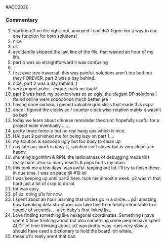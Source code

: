 #AOC2020

### Commentary
01. starting off on the right foot, annoyed I couldn't figure out a way to use one function for both solutions!
02. nice
03. ok
04. accidentlly skipped the last line of the file. that wasted an hour of my life.
05. part b was so straightforward it was confusing
06. 
07. first ever tree traversal. this was painful. solutions aren't too bad but they FOREVER. part 2 was a day behind.
08. nice. part 2 was a day behind :(
09. very project euler - esque. back on track!
10. part 2 was hard. my solution was so so ugly. the elegant DP solutions I found online were soooooooo much better, jee
11. having done sudoku, i gained valuable grid skills that made this ezpz.
12. once I figured the cloclwise / counter clock wise rotation matrix it wasn't so bad
13. today we learn about chinese remainder theorum! hopefully useful for a project euler eventually.......
14. pretty brute force-y but no real hang ups which is nice.
15. HA! part 2 punished me for being lazy on part 1....
16. my solution is soooooo ugly but too busy to clean up
17. day late cuz work is busy :(. solution isn't clever but is very clean. am happy. 
18. shunting algorithm & RPN. the tediousness of debugging made this really hard. also so many inserts & pops hurts my brain.
19. this took me a few days. was awful. tapping out lol. I'll try to finish these in due time. I was on pace till #19 lol
20. I was keeping up until part2 here. took me almost a week. p2 wasn't that hard just a lot of crap to do lol.
21. tht was easy.
22. p1 ez. doing p1s for now.
23. I spent about an hour learning that circles go in a circle.... p2: amazing how tweaking data structures can take this from totally intractable to a couple of seconds.... also baby's first linked list.
24. Love finding something like hexagonal coordinates. Something I have spent 0 time thinking about but also something some people have spent ALOT of time thinking about. p2 was pretty easy. runs very slowly. should have used a dictionary to hold the board. oh whale. 
25. these p1's really arent that bad.
